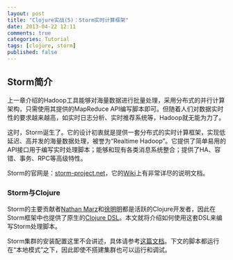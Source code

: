 ```yaml
---
layout: post
title: "Clojure实战(5)：Storm实时计算框架"
date: 2013-04-22 12:11
comments: true
categories: Tutorial
tags: [clojure, storm]
published: false
---
```


Storm简介
---------

上一章介绍的Hadoop工具能够对海量数据进行批量处理，采用分布式的并行计算架构，只需使用其提供的MapReduce API编写脚本即可。但随着人们对数据实时性的要求越来越高，如实时日志分析、实时推荐系统等，Hadoop就无能为力了。

这时，Storm诞生了。它的设计初衷就是提供一套分布式的实时计算框架，实现低延迟、高并发的海量数据处理，被誉为“Realtime Hadoop”。它提供了简单易用的API接口用于编写实时处理脚本；能够和现有各类消息系统整合；提供了HA、容错、事务、RPC等高级特性。

Storm的官网是：[storm-project.net](http://storm-project.net/)，它的[Wiki](https://github.com/nathanmarz/storm/wiki)上有非常详尽的说明文档。

### Storm与Clojure

Storm的主要贡献者[Nathan Marz](https://github.com/nathanmarz)和[徐明明](https://github.com/xumingming)都是活跃的Clojure开发者，因此在Storm框架中也提供了原生的[Clojure DSL](https://github.com/nathanmarz/storm/wiki/Clojure-DSL)。本文就将介绍如何使用这套DSL来编写Storm处理脚本。

Storm集群的安装配置这里不会讲述，具体请参考[这篇文档](https://github.com/nathanmarz/storm/wiki/Setting-up-a-Storm-cluster)。下文的脚本都运行在“本地模式”之下，因此即使不搭建集群也可以运行和调试。

<!-- more -->
